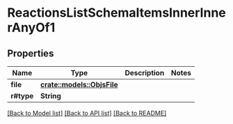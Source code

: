 # ReactionsListSchemaItemsInnerInnerAnyOf1

## Properties

Name | Type | Description | Notes
------------ | ------------- | ------------- | -------------
**file** | [**crate::models::ObjsFile**](objs_file.md) |  | 
**r#type** | **String** |  | 

[[Back to Model list]](../README.md#documentation-for-models) [[Back to API list]](../README.md#documentation-for-api-endpoints) [[Back to README]](../README.md)


